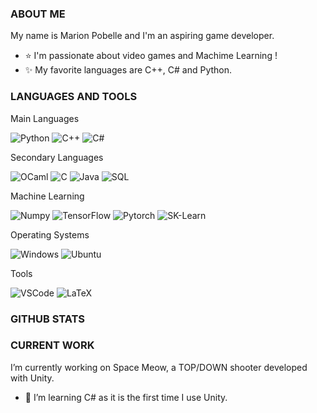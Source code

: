 ### ABOUT ME

My name is Marion Pobelle and I'm an aspiring game developer.
- ⭐ I'm passionate about video games and Machime Learning !
- ✨ My favorite languages are C++, C# and Python.

### LANGUAGES AND TOOLS

Main Languages

![ Python ](https://img.shields.io/badge/Python-#3776AB?style=for-the-badge&logo=Python)
![ C++ ](https://img.shields.io/badge/C++-CC0000?style=for-the-badge&logo=Tesla)
![ C# ](https://img.shields.io/badge/CSharp-00599C?style=for-the-badge&logo=Tesla)

Secondary Languages

![ OCaml ](https://img.shields.io/badge/Ocaml-EC6813?style=for-the-badge&logo=Tesla)
![ C ](https://img.shields.io/badge/C-A8B9CC?style=for-the-badge&logo=Tesla)
![ Java ](https://img.shields.io/badge/Java-?style=for-the-badge&logo=Tesla)
![ SQL ](https://img.shields.io/badge/SQL-003B57?style=for-the-badge&logo=Tesla)

Machine Learning

![ Numpy ](https://img.shields.io/badge/Numpy-013243?style=for-the-badge&logo=Tesla)
![ TensorFlow ](https://img.shields.io/badge/TensorFlow-FF6F00?style=for-the-badge&logo=Tesla)
![ Pytorch ](https://img.shields.io/badge/Pytorch-EE4C2C?style=for-the-badge&logo=Tesla)
![ SK-Learn ](https://img.shields.io/badge/Sklearn-F7931E?style=for-the-badge&logo=Tesla)

Operating Systems

![ Windows ](https://img.shields.io/badge/Windows-0078D6?style=for-the-badge&logo=Tesla)
![ Ubuntu ](https://img.shields.io/badge/Ubuntu-E95420?style=for-the-badge&logo=Tesla)

Tools

![ VSCode ](https://img.shields.io/badge/VSCode-007ACC?style=for-the-badge&logo=Tesla)
![ LaTeX ](https://img.shields.io/badge/LaTeX-008080?style=for-the-badge&logo=Tesla)




### GITHUB STATS


### CURRENT WORK
I’m currently working on Space Meow, a TOP/DOWN shooter developed with Unity.
- 🌱 I’m learning C# as it is the first time I use Unity.
